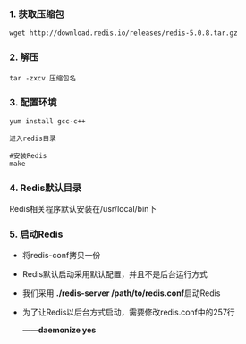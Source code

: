 ### 1. 获取压缩包

```shell
wget http://download.redis.io/releases/redis-5.0.8.tar.gz
```



### 2. 解压

```shell
tar -zxcv 压缩包名
```



### 3. 配置环境

```
yum install gcc-c++

进入redis目录

#安装Redis
make
```



### 4. Redis默认目录

Redis相关程序默认安装在/usr/local/bin下



### 5. 启动Redis

* 将redis-conf拷贝一份

* Redis默认启动采用默认配置，并且不是后台运行方式

* 我们采用 **./redis-server /path/to/redis.conf**启动Redis

* 为了让Redis以后台方式启动，需要修改redis.conf中的257行

  ——**daemonize yes**

  